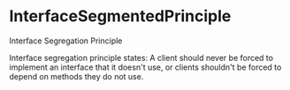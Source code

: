 # InterfaceSegmentedPrinciple
Interface Segregation Principle

Interface segregation principle states: A client should never be forced to implement an interface that it doesn't use, or clients shouldn't be forced to depend on methods they do not use.
